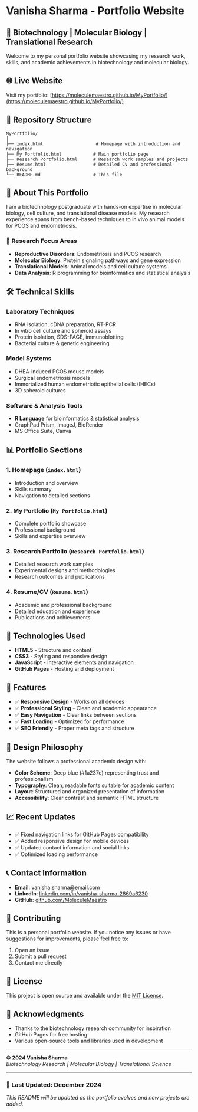 # Vanisha Sharma - Portfolio Website

## 🧬 Biotechnology | Molecular Biology | Translational Research

Welcome to my personal portfolio website showcasing my research work, skills, and academic achievements in biotechnology and molecular biology.

## 🌐 Live Website

Visit my portfolio: [https://moleculemaestro.github.io/MyPortfolio/](https://moleculemaestro.github.io/MyPortfolio/)

## 📁 Repository Structure

```
MyPortfolio/
│
├── index.html                    # Homepage with introduction and navigation
├── My Portfolio.html            # Main portfolio page
├── Research Portfolio.html      # Research work samples and projects
├── Resume.html                  # Detailed CV and professional background
└── README.md                    # This file
```

## 🎯 About This Portfolio

I am a biotechnology postgraduate with hands-on expertise in molecular biology, cell culture, and translational disease models. My research experience spans from bench-based techniques to in vivo animal models for PCOS and endometriosis.

### 🔬 Research Focus Areas
- **Reproductive Disorders**: Endometriosis and PCOS research
- **Molecular Biology**: Protein signaling pathways and gene expression
- **Translational Models**: Animal models and cell culture systems
- **Data Analysis**: R programming for bioinformatics and statistical analysis

## 🛠️ Technical Skills

### Laboratory Techniques
- RNA isolation, cDNA preparation, RT-PCR
- In vitro cell culture and spheroid assays
- Protein isolation, SDS-PAGE, immunoblotting
- Bacterial culture & genetic engineering

### Model Systems
- DHEA-induced PCOS mouse models
- Surgical endometriosis models
- Immortalized human endometriotic epithelial cells (IHECs)
- 3D spheroid cultures

### Software & Analysis Tools
- **R Language** for bioinformatics & statistical analysis
- GraphPad Prism, ImageJ, BioRender
- MS Office Suite, Canva

## 📊 Portfolio Sections

### 1. **Homepage** (`index.html`)
- Introduction and overview
- Skills summary
- Navigation to detailed sections

### 2. **My Portfolio** (`My Portfolio.html`)
- Complete portfolio showcase
- Professional background
- Skills and expertise overview

### 3. **Research Portfolio** (`Research Portfolio.html`)
- Detailed research work samples
- Experimental designs and methodologies
- Research outcomes and publications

### 4. **Resume/CV** (`Resume.html`)
- Academic and professional background
- Detailed education and experience
- Publications and achievements

## 🚀 Technologies Used

- **HTML5** - Structure and content
- **CSS3** - Styling and responsive design
- **JavaScript** - Interactive elements and navigation
- **GitHub Pages** - Hosting and deployment

## 📱 Features

- ✅ **Responsive Design** - Works on all devices
- ✅ **Professional Styling** - Clean and academic appearance
- ✅ **Easy Navigation** - Clear links between sections
- ✅ **Fast Loading** - Optimized for performance
- ✅ **SEO Friendly** - Proper meta tags and structure

## 🎨 Design Philosophy

The website follows a professional academic design with:
- **Color Scheme**: Deep blue (#1a237e) representing trust and professionalism
- **Typography**: Clean, readable fonts suitable for academic content
- **Layout**: Structured and organized presentation of information
- **Accessibility**: Clear contrast and semantic HTML structure

## 📈 Recent Updates

- ✅ Fixed navigation links for GitHub Pages compatibility
- ✅ Added responsive design for mobile devices
- ✅ Updated contact information and social links
- ✅ Optimized loading performance

## 📞 Contact Information

- **Email**: [vanisha.sharma@email.com](mailto:vanisha.sharma@email.com)
- **LinkedIn**: [linkedin.com/in/vanisha-sharma-2869a6230](https://www.linkedin.com/in/vanisha-sharma-2869a6230/)
- **GitHub**: [github.com/MoleculeMaestro](https://github.com/MoleculeMaestro)

## 🤝 Contributing

This is a personal portfolio website. If you notice any issues or have suggestions for improvements, please feel free to:
1. Open an issue
2. Submit a pull request
3. Contact me directly

## 📝 License

This project is open source and available under the [MIT License](LICENSE).

## 🙏 Acknowledgments

- Thanks to the biotechnology research community for inspiration
- GitHub Pages for free hosting
- Various open-source tools and libraries used in development

---

**© 2024 Vanisha Sharma**  
*Biotechnology Research | Molecular Biology | Translational Science*

---

### 🔄 Last Updated: December 2024

*This README will be updated as the portfolio evolves and new projects are added.*
